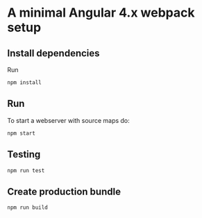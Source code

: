 # A minimal Angular 4.x webpack setup
## Install dependencies
Run
```
npm install
```
## Run
To start a webserver with source maps do:
```
npm start
```
## Testing
```
npm run test
```
## Create production bundle
```
npm run build
```